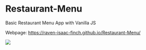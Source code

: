 # Restaurant-Menu
Basic Restaurant Menu App with Vanilla JS

Webpage: https://raven-isaac-finch.github.io/Restaurant-Menu/

![](https://user-images.githubusercontent.com/99633768/172045736-ec95301f-8d03-4506-bb66-1d8ac669b995.gif)
